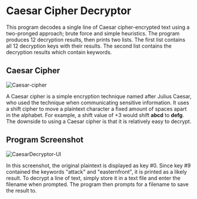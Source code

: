 # Caesar Cipher Decryptor
This program decodes a single line of Caesar cipher-encrypted
text using a two-pronged approach; brute force and simple heuristics. The program
produces 12 decryption results, then prints two lists. The first list contains
all 12 decryption keys with their results. The second list contains the decryption results
which contain keywords.

## Caesar Cipher
![Caesar-cipher](https://user-images.githubusercontent.com/95890436/209759606-fd1893a9-0eea-4d11-b8f1-ee694274132f.png)

A Caesar cipher is a simple encryption technique named after Julius Caesar, who used the technique when communicating sensitive information.
It uses a shift cipher to move a plaintext character a fixed amount of spaces apart in the alphabet. For example, a shift value of +3 would shift **abcd** to **defg**. The downside to using a Caesar cipher is that it is relatively easy to decrypt.


## Program Screenshot
![CaesarDecryptor-UI](https://github.com/JulianOzelRose/CaesarDecryptor/assets/95890436/09eb5dd2-3f33-4135-a675-caef84a2859b)

In this screenshot, the original plaintext is displayed as key #0. Since key #9 contained the keywords "attack" and "easternfront", it is printed as a likely result. To
decrypt a line of text, simply store it in a text file and enter the filename when prompted. The program then prompts for a filename to save the result
to.
